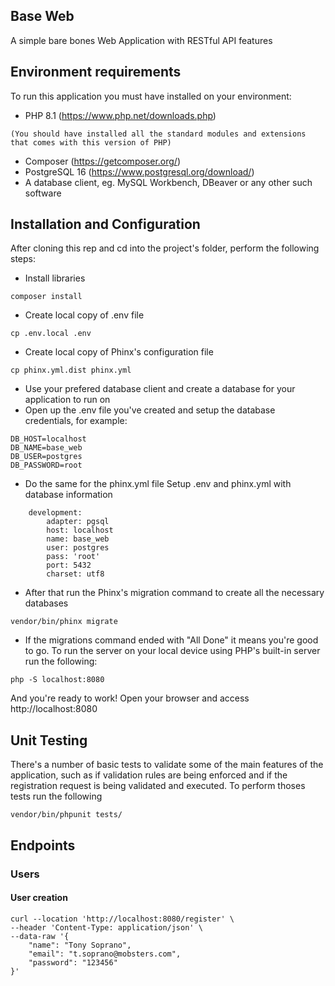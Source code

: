 ## Base Web
A simple bare bones Web Application with RESTful API features

## Environment requirements
To run this application you must have installed on your environment:

- PHP 8.1 (https://www.php.net/downloads.php)
```
(You should have installed all the standard modules and extensions that comes with this version of PHP)
```
- Composer (https://getcomposer.org/)
- PostgreSQL 16 (https://www.postgresql.org/download/)
- A database client, eg. MySQL Workbench, DBeaver or any other such software

## Installation and Configuration
After cloning this rep and cd into the project's folder, perform the following steps:
- Install libraries
```
composer install
```
- Create local copy of .env file
```
cp .env.local .env
```
- Create local copy of Phinx's configuration file
```
cp phinx.yml.dist phinx.yml
```
- Use your prefered database client and create a database for your application to run on
- Open up the .env file you've created and setup the database credentials, for example:
```
DB_HOST=localhost
DB_NAME=base_web
DB_USER=postgres
DB_PASSWORD=root
```
- Do the same for the phinx.yml file
Setup .env and phinx.yml with database information
```
    development:
        adapter: pgsql
        host: localhost
        name: base_web
        user: postgres
        pass: 'root'
        port: 5432
        charset: utf8
```
- After that run the Phinx's migration command to create all the necessary databases
```
vendor/bin/phinx migrate
```
- If the migrations command ended with "All Done" it means you're good to go. To run the server on your local device using PHP's built-in server run the following:
```
php -S localhost:8080
```
And you're ready to work! Open your browser and access http://localhost:8080

## Unit Testing
There's a number of basic tests to validate some of the main features of the application, such as if validation rules are being enforced and if the registration request is being validated and executed. To perform thoses tests run the following
```
vendor/bin/phpunit tests/
```

## Endpoints
### __Users__
#### User creation
```
curl --location 'http://localhost:8080/register' \
--header 'Content-Type: application/json' \
--data-raw '{
    "name": "Tony Soprano",
    "email": "t.soprano@mobsters.com",
    "password": "123456"
}'
```
